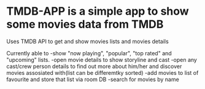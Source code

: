 # TMDB-APP is a simple app to show some movies data from TMDB
Uses TMDB API to get and show movies lists and movies details

Currently able to 
-show "now playing", "popular", "top rated" and "upcoming" lists.
-open movie details to show storyline and cast
-open any cast/crew person details to find out more about him/her and discover movies assosiated with(list can be differemtky sorted)
-add movies to list of favourite and store that list via room DB
-search for movies by name

